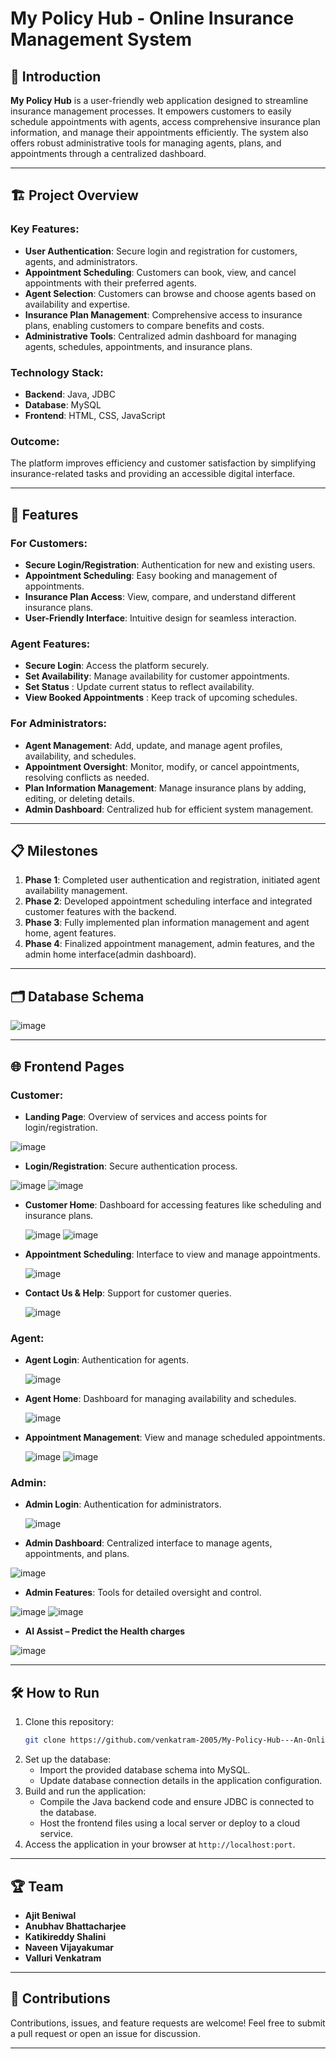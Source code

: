 # My Policy Hub - Online Insurance Management System

## 📌 Introduction
**My Policy Hub** is a user-friendly web application designed to streamline insurance management processes. It empowers customers to easily schedule appointments with agents, access comprehensive insurance plan information, and manage their appointments efficiently. The system also offers robust administrative tools for managing agents, plans, and appointments through a centralized dashboard.

---

## 🏗️ Project Overview
### Key Features:
- **User Authentication**: Secure login and registration for customers, agents, and administrators.
- **Appointment Scheduling**: Customers can book, view, and cancel appointments with their preferred agents.
- **Agent Selection**: Customers can browse and choose agents based on availability and expertise.
- **Insurance Plan Management**: Comprehensive access to insurance plans, enabling customers to compare benefits and costs.
- **Administrative Tools**: Centralized admin dashboard for managing agents, schedules, appointments, and insurance plans.

### Technology Stack:
- **Backend**: Java, JDBC
- **Database**: MySQL
- **Frontend**: HTML, CSS, JavaScript

### Outcome:
The platform improves efficiency and customer satisfaction by simplifying insurance-related tasks and providing an accessible digital interface.

---

## 🎯 Features
### For Customers:
- **Secure Login/Registration**: Authentication for new and existing users.
- **Appointment Scheduling**: Easy booking and management of appointments.
- **Insurance Plan Access**: View, compare, and understand different insurance plans.
- **User-Friendly Interface**: Intuitive design for seamless interaction.

### Agent Features: 
- **Secure Login**: Access the platform securely.
- **Set Availability**: Manage availability for customer appointments.
- **Set Status** : Update current status to reflect availability.
- **View Booked Appointments** : Keep track of upcoming schedules.

### For Administrators:
- **Agent Management**: Add, update, and manage agent profiles, availability, and schedules.
- **Appointment Oversight**: Monitor, modify, or cancel appointments, resolving conflicts as needed.
- **Plan Information Management**: Manage insurance plans by adding, editing, or deleting details.
- **Admin Dashboard**: Centralized hub for efficient system management.

---

## 📋 Milestones
1. **Phase 1**: Completed user authentication and registration, initiated agent availability management.
2. **Phase 2**: Developed appointment scheduling interface and integrated customer features with the backend.
3. **Phase 3**: Fully implemented plan information management and agent home, agent features.
4. **Phase 4**: Finalized appointment management, admin features, and the admin home interface(admin dashboard).

---

## 🗂️ Database Schema

![image](https://github.com/user-attachments/assets/4a77016a-381e-4b8b-a469-ee6a15a28d30)

---

## 🌐 Frontend Pages
### Customer:
- **Landing Page**: Overview of services and access points for login/registration.

![image](https://github.com/user-attachments/assets/2f8f3e09-5b15-4a2d-890f-d1c456ccc721)

- **Login/Registration**: Secure authentication process.

![image](https://github.com/user-attachments/assets/0a8a8086-b9ac-45c4-90ee-26c4cae756e5)
![image](https://github.com/user-attachments/assets/35cf862a-c45d-4403-9401-dff4c297f04c)

- **Customer Home**: Dashboard for accessing features like scheduling and insurance plans.

  ![image](https://github.com/user-attachments/assets/82e35890-b647-4ad4-83c4-e8cb418e529d)
  ![image](https://github.com/user-attachments/assets/f46c49f4-0a10-419d-8901-a390a04b30ce)

- **Appointment Scheduling**: Interface to view and manage appointments.

  ![image](https://github.com/user-attachments/assets/8d41938b-e03c-46c6-ba6a-063a7db28bcd)

- **Contact Us & Help**: Support for customer queries.

  ![image](https://github.com/user-attachments/assets/ff9b7b5f-2ff0-4691-9a31-7d97d700100d)

### Agent:
- **Agent Login**: Authentication for agents.

  ![image](https://github.com/user-attachments/assets/17e17da9-5c0c-4c65-a99e-6cb0dc0f320b)

- **Agent Home**: Dashboard for managing availability and schedules.

  ![image](https://github.com/user-attachments/assets/a41618a0-0712-4cd9-9b2c-31ff8c677000)

- **Appointment Management**: View and manage scheduled appointments.

  ![image](https://github.com/user-attachments/assets/be00edef-54a4-4b08-9615-c04fac8aa02a)
  ![image](https://github.com/user-attachments/assets/f326731a-8124-48e9-80c9-9ac8391ce7b2)

### Admin:
- **Admin Login**: Authentication for administrators.

  ![image](https://github.com/user-attachments/assets/8754d3f2-4760-4e0c-b95d-4bd0e01b5728)

- **Admin Dashboard**: Centralized interface to manage agents, appointments, and plans.

![image](https://github.com/user-attachments/assets/b16d7cae-f327-4cc4-b390-ec17d237d59e)

  
- **Admin Features**: Tools for detailed oversight and control.

![image](https://github.com/user-attachments/assets/65905889-a268-478b-98e3-18cb50242ffd)
![image](https://github.com/user-attachments/assets/2adb5c51-2436-4c29-b48a-8b6807ef54f6)

- **AI Assist – Predict the Health charges**

![image](https://github.com/user-attachments/assets/a2e7a563-71f1-45b9-a37e-f167aadc7ea9)

---

## 🛠️ How to Run
1. Clone this repository:
   ```bash
   git clone https://github.com/venkatram-2005/My-Policy-Hub---An-Online-Insurance-Management-System.git
   ```
2. Set up the database:
   - Import the provided database schema into MySQL.
   - Update database connection details in the application configuration.
3. Build and run the application:
   - Compile the Java backend code and ensure JDBC is connected to the database.
   - Host the frontend files using a local server or deploy to a cloud service.
4. Access the application in your browser at `http://localhost:port`.

---

## 🏆 Team
- **Ajit Beniwal**
- **Anubhav Bhattacharjee**
- **Katikireddy Shalini**
- **Naveen Vijayakumar**
- **Valluri Venkatram**

---

## 🤝 Contributions
Contributions, issues, and feature requests are welcome! Feel free to submit a pull request or open an issue for discussion.

---

